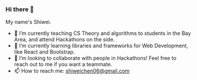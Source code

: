 ### Hi there 👋
My name's Shiwei.
- 🔭 I’m currently teaching CS Theory and algorithms to students in the Bay Area, and attend Hackathons on the side.
- 🌱 I’m currently learning libraries and frameworks for Web Development, like React and Bootstrap.
- 👯 I’m looking to collaborate with people in Hackathons! Feel free to reach out to me if you want a teammate.
- 📫 How to reach me: shiweichen06@gmail.com
